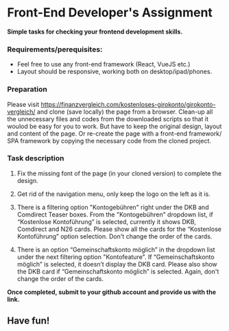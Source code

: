 # Front-End Developer's Assignment
**Simple tasks for checking your frontend development skills.**


### Requirements/perequisites:
* Feel free to use any front-end framework (React, VueJS etc.)
* Layout should be responsive, working both on desktop/ipad/phones.


### Preparation
Please visit https://finanzvergleich.com/kostenloses-girokonto/girokonto-vergleich/ and clone (save locally) the page from a browser. Clean-up all the unnecessary files and codes from the downloaded scripts so that it woulod be easy for you to work. But have to keep the original design, layout and content of the page. Or re-create the page with a front-end framework/ SPA framework by copying the necessary code from the cloned project.


### Task description
1. Fix the missing font of the page (in your cloned version) to complete the design.

2. Get rid of the navigation menu, only keep the logo on the left as it is.

3. There is a filtering option "Kontogebühren" right under the DKB and Comdirect Teaser boxes. From the "Kontogebühren" dropdown list, if “Kostenlose Kontoführung” is selected, currently it shows DKB, Comdirect and N26 cards. Please show all the cards for the “Kostenlose Kontoführung” option selection. Don't change the order of the cards.

4. There is an option “Gemeinschaftskonto möglich” in the dropdown list under the next filtering option "Kontofeature". If “Gemeinschaftskonto möglich” is selected, it doesn’t display the DKB card. Please also show the DKB card if “Gemeinschaftskonto möglich” is selected. Again, don't change the order of the cards.


**Once completed, submit to your github account and provide us with the link.**

## Have fun!

